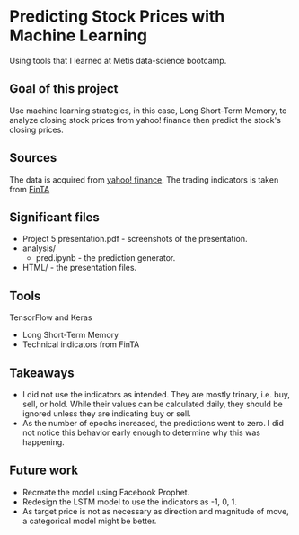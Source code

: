 # Predicting Stock Prices with Machine Learning

Using tools that I learned at Metis data-science bootcamp.

## Goal of this project

Use machine learning strategies, in this case, Long Short-Term Memory, to analyze closing stock prices from yahoo! finance then predict the stock's closing prices.

## Sources

The data is acquired from [yahoo! finance](https://finance.yahoo.com).  The trading indicators is taken from [FinTA](https://github.com/peerchemist/finta)

## Significant files

* Project 5 presentation.pdf - screenshots of the presentation.
* analysis/
  + pred.ipynb - the prediction generator.
* HTML/ - the presentation files.

## Tools

TensorFlow and Keras

 * Long Short-Term Memory
 * Technical indicators from FinTA

## Takeaways

* I did not use the indicators as intended.  They are mostly trinary, i.e. buy, sell, or hold.  While their values can be calculated daily, they should be ignored unless they are indicating buy or sell.
* As the number of epochs increased, the predictions went to zero.  I did not notice this behavior early enough to determine why this was happening.

## Future work

* Recreate the model using Facebook Prophet.
* Redesign the LSTM model to use the indicators as -1, 0, 1.
* As target price is not as necessary as direction and magnitude of move, a categorical model might be better.